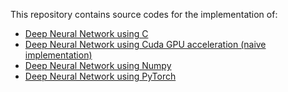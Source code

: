 This repository contains source codes for the implementation of:

- [Deep Neural Network using C](DL%20From%20Scratch/C/Prototype_EN.c)
- [Deep Neural Network using Cuda GPU acceleration (naive implementation)](DL%20From%20Scratch/Cuda/Prototype_MinibatchGPU_Half_EN.cu)
- [Deep Neural Network using Numpy](DL%20From%20Scratch/Python/Prototype_EN.ipynb)
- [Deep Neural Network using PyTorch](DL%20From%20Scratch/PyTorch/Prototype_EN.ipynb)
